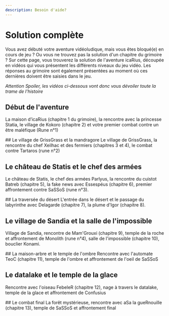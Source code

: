 ```yaml
---
description: Besoin d'aide?
---
```


# Solution complète

Vous avez débuté votre aventure vidéoludique, mais vous êtes bloqué\(e\) en cours de jeu ? Ou vous ne trouvez pas la solution d'un chapitre du grimoire ? Sur cette page, vous trouverez la solution de l'aventure icaRius, découpée en vidéos qui vous présentent les différents niveaux du jeu vidéo. Les réponses au grimoire sont également présentées au moment où ces dernières doivent être saisies dans le jeu.

_Attention Spoiler, les vidéos ci-dessous vont donc vous dévoiler toute la trame de l'histoire_

## Début de l'aventure

La maison d’icaRius \(chapitre 1 du grimoire\), la rencontre avec la princesse Statia, le village de Kokoro \(chapitre 2\) et votre premier combat contre un être maléfique \(Rune n°1\)

\#\# Le village de GrissGrass et la mandragore Le village de GrissGrass, la rencontre du chef Xeilhac et des fermiers \(chapitres 3 et 4\), le combat contre Tartaros \(rune n°2\)

## Le château de Statis et le chef des armées

Le château de Statis, le chef des armées Parlyus, la rencontre du cuistot Batreb \(chapitre 5\), la fake news avec Essespéus \(chapitre 6\), premier affrontement contre SaSSoS \(rune n°3\).

\#\# La traversée du désert L'entrée dans le désert et le passage du labyrinthe avec Delagarde \(chapitre 7\), la plume d'Igor \(chapitre 8\).

## Le village de Sandia et la salle de l'impossible

Village de Sandia, rencontre de Mam'Grouxi \(chapitre 9\), temple de la roche et affrontement de Monolith \(rune n°4\), salle de l'impossible \(chapitre 10\), bouclier Konami.

\#\# La maison-arbre et le temple de l'ombre Rencontre avec l'automate TeoC \(chapitre 11\), temple de l'ombre et affrontement de l'oeil de SaSSoS

## Le datalake et le temple de la glace

Rencontre avec l'oiseau FebeleR \(chapitre 12\), nage à travers le datalake, temple de la glace et affrontement de Confusius

\#\# Le combat final La forêt mystérieuse, rencontre avec aSa la gueRnouille \(chapitre 13\), temple de SaSSoS et affrontement final

